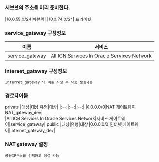 ### 서브넷의 주소를 미리 준비한다.
|10.0.55.0/24|퍼블릭|
|10.0.74.0/24| 프라이빗


### service_gateway 구성정보
|이름|서비스|
|:--:|:--:|
|service_gateway|All ICN Services In Oracle Services Network|


### Internet_gateway 구성정보
```
Internet_gateway 의 이름 지정 후 사용 생성가능
```


### 경로테이블
private	
|대상|대상 유형|대상|
|:--:|:--:|:--:|
|0.0.0.0/0|NAT 게이트웨이NAT_gateway_dev|	
|All ICN Services In Oracle Services Network|서비스 게이트웨이|service_gateway|
public
|대상|유형|대상
|0.0.0.0/0|인터넷 게이트웨이|internet_gateway_dev|


### NAT gateway 설정
```
공용IP주소를 선택하고 생성 가능
```
